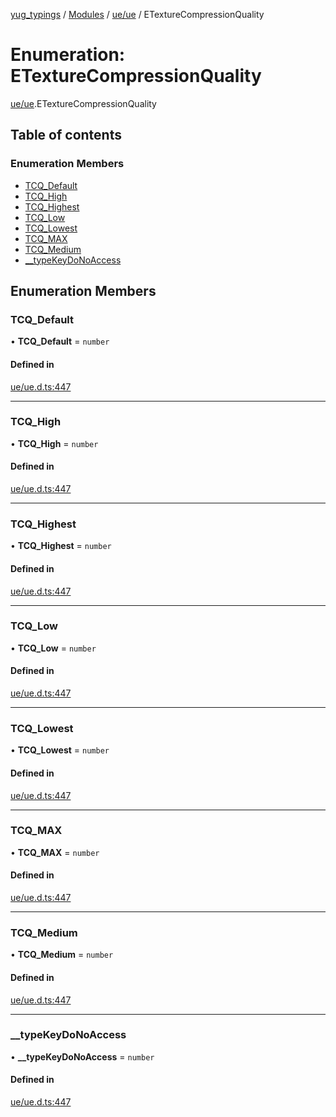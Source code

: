 [yug_typings](../README.md) / [Modules](../modules.md) / [ue/ue](../modules/ue_ue.md) / ETextureCompressionQuality

# Enumeration: ETextureCompressionQuality

[ue/ue](../modules/ue_ue.md).ETextureCompressionQuality

## Table of contents

### Enumeration Members

- [TCQ\_Default](ue_ue.ETextureCompressionQuality.md#tcq_default)
- [TCQ\_High](ue_ue.ETextureCompressionQuality.md#tcq_high)
- [TCQ\_Highest](ue_ue.ETextureCompressionQuality.md#tcq_highest)
- [TCQ\_Low](ue_ue.ETextureCompressionQuality.md#tcq_low)
- [TCQ\_Lowest](ue_ue.ETextureCompressionQuality.md#tcq_lowest)
- [TCQ\_MAX](ue_ue.ETextureCompressionQuality.md#tcq_max)
- [TCQ\_Medium](ue_ue.ETextureCompressionQuality.md#tcq_medium)
- [\_\_typeKeyDoNoAccess](ue_ue.ETextureCompressionQuality.md#__typekeydonoaccess)

## Enumeration Members

### TCQ\_Default

• **TCQ\_Default** = `number`

#### Defined in

[ue/ue.d.ts:447](https://github.com/YugMetaverse/yug_typings/blob/b7d9b19/ue/ue.d.ts#L447)

___

### TCQ\_High

• **TCQ\_High** = `number`

#### Defined in

[ue/ue.d.ts:447](https://github.com/YugMetaverse/yug_typings/blob/b7d9b19/ue/ue.d.ts#L447)

___

### TCQ\_Highest

• **TCQ\_Highest** = `number`

#### Defined in

[ue/ue.d.ts:447](https://github.com/YugMetaverse/yug_typings/blob/b7d9b19/ue/ue.d.ts#L447)

___

### TCQ\_Low

• **TCQ\_Low** = `number`

#### Defined in

[ue/ue.d.ts:447](https://github.com/YugMetaverse/yug_typings/blob/b7d9b19/ue/ue.d.ts#L447)

___

### TCQ\_Lowest

• **TCQ\_Lowest** = `number`

#### Defined in

[ue/ue.d.ts:447](https://github.com/YugMetaverse/yug_typings/blob/b7d9b19/ue/ue.d.ts#L447)

___

### TCQ\_MAX

• **TCQ\_MAX** = `number`

#### Defined in

[ue/ue.d.ts:447](https://github.com/YugMetaverse/yug_typings/blob/b7d9b19/ue/ue.d.ts#L447)

___

### TCQ\_Medium

• **TCQ\_Medium** = `number`

#### Defined in

[ue/ue.d.ts:447](https://github.com/YugMetaverse/yug_typings/blob/b7d9b19/ue/ue.d.ts#L447)

___

### \_\_typeKeyDoNoAccess

• **\_\_typeKeyDoNoAccess** = `number`

#### Defined in

[ue/ue.d.ts:447](https://github.com/YugMetaverse/yug_typings/blob/b7d9b19/ue/ue.d.ts#L447)
